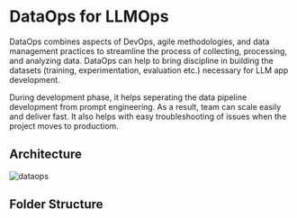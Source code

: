 # DataOps for LLMOps

DataOps combines aspects of DevOps, agile methodologies, and data management practices to streamline the process of collecting, processing, and analyzing data. DataOps can help to bring discipline in building the datasets (training, experimentation, evaluation etc.) necessary for LLM app development.

During development phase, it helps seperating the data pipeline development from prompt engineering. As a result, team can scale easily and deliver fast. It also helps with easy troubleshooting of issues when the project moves to productiom.

## Architecture

![dataops](images/dataops.png)


## Folder Structure

